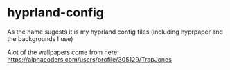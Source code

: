 # hyprland-config
As the name sugests it is my hyprland config files (including hyprpaper and the backgrounds I use)

Alot of the wallpapers come from here:
https://alphacoders.com/users/profile/305129/TrapJones
